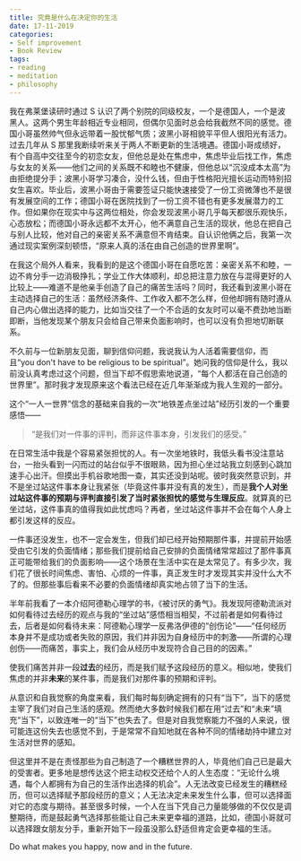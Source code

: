 ```yaml
---
title: 究竟是什么在决定你的生活
date: 17-11-2019
categories: 
- Self improvement
- Book Review
tags: 
- reading
- meditation
- philosophy
---
```


我在弗莱堡读研时通过 S 认识了两个别院的同级校友，一个是德国人，一个是波黑人。这两个男生年龄相近专业相同，但偶尔见面时总会给我截然不同的感觉。德国小哥虽然帅气但永远带着一股忧郁气质；波黑小哥相貌平平但人很阳光有活力。过去几年从 S 那里我断续听来关于两人不断更新的生活境遇。德国小哥成绩好，有个自高中交往至今的初恋女友，但他总是处在焦虑中，焦虑毕业后找工作，焦虑与女友的关系——他们之间的关系既不和睦也不健康，但他总以“沉没成本太高”为由拒绝提分手；波黑小哥学习凑合，没什么钱，但由于性格阳光擅长运动而特别招女生喜欢。毕业后，波黑小哥由于需要签证只能快速接受了一份工资微薄也不是很有发展空间的工作；德国小哥在医院找到了一份工资不错也有更多发展潜力的工作。但如果你在现实中与这两位相处，你会发现波黑小哥几乎每天都很乐观快乐，心态放松；而德国小哥永远都不太开心，他不满意自己生活的现状，他总在把自己与别人比较，他对自己的亲密关系不满意但不肯结束。自认识他俩之后，我第一次通过现实案例深刻顿悟，“原来人真的活在由自己创造的世界里啊”。

在我这个局外人看来，我看到的是这个德国小哥在自愿吃苦：亲密关系不和睦，一边不肯分手一边消极挣扎；学业工作大体顺利，却总把注意力放在与混得更好的人比较上——难道不是他亲手创造了自己的痛苦生活吗？同时，我还看到波黑小哥在主动选择自己的生活：虽然经济条件、工作收入都不怎么样，但他却拥有随时遵从自己内心做出选择的能力，比如当交往了一个不合适的女友时可以毫不费劲地当断即断，当他发现某个朋友只会给自己带来负面影响时，也可以没有负担地切断联系。



不久前与一位新朋友见面，聊到信仰问题，我说我认为人活着需要信仰，而且“you don't have to be religious to be spiritual”。她问我的信仰是什么，我以前没认真考虑过这个问题，但当下却不假思索地说道，“每个人都活在自己创造的世界里”。那时我才发现原来这个看法已经在近几年渐渐成为我人生观的一部分。



这个“一人一世界”信念的基础来自我的一次“地铁差点坐过站”经历引发的一个重要感悟——

> “是我们对一件事的评判，而非这件事本身，引发我们的感受。”

在日常生活中我是个容易紧张担忧的人。有一次坐地铁时，我低头看书没注意站台，一抬头看到一闪而过的站台似乎不很眼熟，因为担心坐过站我立刻感到心跳加速手心出汗。但摸出手机谷歌地图一查，其实还没到站呢。彼时我突然意识到，并不是坐过站这件事本身让我紧张（毕竟这件事并没有真的发生），而是**我个人对坐过站这件事的预期与评判直接引发了当时紧张担忧的感觉与生理反应**。就算真的已坐过站，这件事真的值得我如此忧虑吗？再者，坐过站这件事并不会在每个人身上都引发这样的反应。

一件事还没发生，也不一定会发生，但我们却已经开始预期那件事，并提前开始感受由它引发的负面情绪；那些我们提前给自己安排的负面情绪常常超过了那件事真正可能带给我们的负面影响——这个场景在生活中实在是太常见了。有多少次，我们花了很长时间焦虑、害怕、心烦的一件事，真正发生时才发现其实并没什么大不了的。但那些事后看来不必要的负面情绪却真实地占领了当下的生活。



半年前我看了一本介绍阿德勒心理学的书，《被讨厌的勇气》。我发现阿德勒流派对如何看待过去经历的观点与我的“坐过站”感悟相当相契，不过前者是如何看待过去，后者是如何看待未来：阿德勒心理学一反弗洛伊德的“创伤论”——“任何经历本身并不是成功或者失败的原因，我们并非因为自身经历中的刺激——所谓的心理创伤——而痛苦，事实上，我们会从经历中发现符合自己目的的因素。”

使我们痛苦并非一段**过去**的经历，而是我们赋予这段经历的意义。相似地，使我们焦虑的并非**未来**的某件事，而是我们对那件事的预期和评判。

从意识和自我觉察的角度来看，我们每时每刻确定拥有的只有“当下”，当下的感觉主宰了我们对自己生活的感观。然而绝大多数时候我们都在用“过去”和“未来”填充“当下”，以致连唯一的“当下”也失去了。但是对自我觉察能力不强的人来说，很可能连这份失去也感觉不到，于是常常不自知地就在各种不同的情绪劫持中建立对生活对世界的感知。



但这里并不是在责怪那些为自己制造了一个糟糕世界的人，毕竟他们自己已是最大的受害者。更多地是想传达这个把主动权交还给个人的人生态度：“无论什么境遇，每个人都拥有为自己的生活作出选择的机会”。人无法改变已经发生的糟糕经历，但可以选择赋予那段经历的意义；人无法决定未来发生什么事，但可以选择面对它的态度与期待。甚至很多时候，一个人在当下凭自己力量能够做的不仅仅是调整期待，而是鼓起勇气选择那些能让自己未来更幸福的道路，比如，德国小哥就可以选择跟女朋友分手，重新开始下一段虽没那么舒适但肯定会更幸福的生活。

Do what makes you happy, now and in the future.









